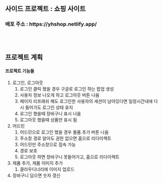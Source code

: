 <h2>사이드 프로젝트 : 쇼핑 사이트</h2> 
<h3>배포 주소 : https://yhshop.netlify.app/</h3>
<br><br>

## 프로젝트 계획
#### 프로젝트 기능들
  1. 로그인, 로그아웃
     1. 로그인 클릭 했을 경우 구글로 로그인 하는 팝업 생성
     2. 사용자 정보 나오게 하고 로그아웃 버튼 나옴
     3. 페이지 리프래쉬 해도 로그인한 사용자의 세션이 남아있다면 일정시간내에 다시 들어가도 로그인 상태 유지
     4. 로그인 했을때 장바구니 표시 나옴
     5. 로그아웃 했을때 상품만 표시 됨
  3. 어드민
      1. 어드민으로 로그인 했을 경우 물품 추가 버튼 나옴
      2. 주소창 경로 알아도 권한 없으면 홈으로 리다이렉트
      3. 어드민만 주소창으로 접속 가능
      4. 경로 보호
      5. 로그아웃 하면 장바구니 못들어가고, 홈으로 리다이렉트
  5. 제품 추가, 제품 이미지 추가
     1. 클라우디너리에 이미지 업로드
  7. 장바구니 담으면 숫자 갱신
